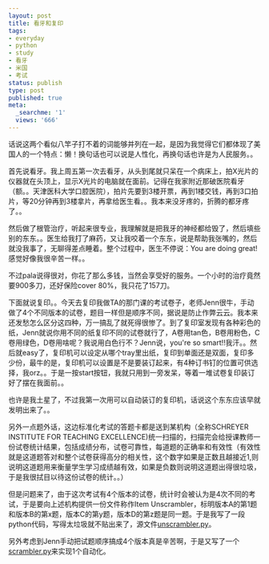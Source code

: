 ```yaml
---
layout: post
title: 看牙和复印
tags:
- everyday
- python
- study
- 看牙
- 米国
- 考试
status: publish
type: post
published: true
meta:
  _searchme: '1'
  views: '666'
---
```

话说这两个看似八竿子打不着的词能够并列在一起，是因为我觉得它们都体现了美国人的一个特点：懒！换句话也可以说是人性化，再换句话也许是为人民服务。。

首先说看牙。我上周五第一次去看牙，从头到尾就只呆在一个病床上，拍X光片的仪器就在头顶上，显示X光片的电脑就在面前。记得在我家附近那破医院看牙（额。。天津医科大学口腔医院），拍片先要到3楼开票，再到1楼交钱，再到3口拍片，等20分钟再到3楼拿片，再拿给医生看。。我本来没牙疼的，折腾的都牙疼了。。

然后做了根管治疗，听起来很专业，我理解就是把我牙的神经都给毁了，然后填些别的东东。。医生给我打了麻药，又让我咬着一个东东，说是帮助我张嘴的，然后就没我事了，无聊得差点睡着。整个过程中，医生不停说：You are doing great! 感觉好像我很辛苦一样。。

不过pala说得很对，你花了那么多钱，当然会享受好的服务。一个小时的治疗竟然要900多刀，还好保险cover 80%，我只花了157刀。

下面就说复印。。今天去复印我做TA的那门课的考试卷子，老师Jenn很牛，手动做了4个不同版本的试卷，题目一样但是顺序不同，据说是防止作弊云云。我本来还发愁怎么区分这四种，万一搞乱了就死得很惨了。到了复印室发现有各种彩色的纸，Jenn就说你用不同的纸复印不同的试卷就行了，A卷用tan色，B卷用粉色，C卷用绿色，D卷用啥呢？我说用白色行不？Jenn说，you're so smart!!我汗。。然后就easy了，复印机可以设定从哪个tray里出纸，复印到单面还是双面，复印多少份，最牛的是，复印机可以设置是不是要装订起来，有4种订书钉的位置可供选择，我orz。。于是一按start按钮，我就只用到一旁发呆，等着一堆试卷复印装订好了摆在我面前。。

也许是我土星了，不过我第一次用可以自动装订的复印机，话说这个东东应该早就发明出来了。。

另外一点题外话，这边标准化考试的答题卡都是送到某机构（全称SCHREYER INSTITUTE FOR TEACHING EXCELLENCE)统一扫描的，扫描完会给授课教师一份试卷统计结果，包括成绩分布，试卷可靠性，每道题的正确率和有效性（有效性就是这道题答对和整个试卷获得高分的相关性，这个数字如果是正数且越接近1,则说明这道题用来衡量学生学习成绩越有效，如果是负数则说明这道题出得很垃圾，于是我很拭目以待这份试卷的统计。。）

但是问题来了，由于这次考试有4个版本的试卷，统计时会被认为是4次不同的考试，于是要向上述机构提供一份文件称作Item Unscrambler，标明版本A的第1题和版本B的第x题，版本C的第y题，版本D的第z题是同一题。于是我写了一段python代码，写得太垃圾就不贴出来了，源文件<a title="Unscrambler" href="http://azaleasays.com/wp-content/uploads/2008/09/unscrambler.py" target="_blank">unscrambler.py</a>。

另外考虑到Jenn手动把试题顺序搞成4个版本真是辛苦啊，于是又写了一个<a title="scrambler" href="http://azaleasays.com/wp-content/uploads/2008/09/scrambler.py" target="_blank">scrambler.py</a>来实现1个自动化。
